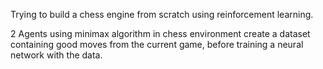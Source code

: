 Trying to build a chess engine from scratch using reinforcement learning.

2 Agents using minimax algorithm in chess environment create a dataset containing good moves from the current game,
before training a neural network with the data.